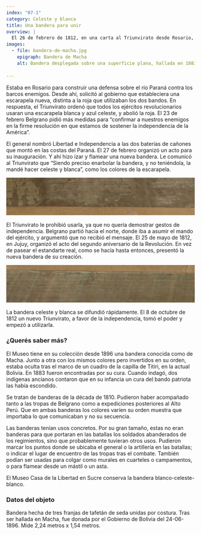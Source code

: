 ```yaml
---
index: "07-1"
category: Celeste y blanca
title: Una bandera para unir
overview: |
  El 26 de febrero de 1812, en una carta al Triunvirato desde Rosario, Belgrano comentó que “las Banderas de nuestros enemigos son las que hasta ahora hemos usado”, a lo que mostró su oposición. “Abajo, Señor Excelentísimo, esas señales exteriores que para nada nos han servido, y con que parece que aún no hemos roto las cadenas de la esclavitud”.
images:
  - file: bandera-de-macha.jpg
    epigraph: Bandera de Macha
    alt: Bandera desplegada sobre una superficie plana, hallada en 1883 en la ciudad de Macha, Bolivia. Tiene tres franjas similares a la actual bandera argentina, los colores se perciben tenues debido a la antigüedad de sus telas.

---
```



Estaba en Rosario para construir una defensa sobre el río Paraná contra los barcos enemigos. Desde ahí, solicitó al gobierno que estableciera una escarapela nueva, distinta a la roja que utilizaban los dos bandos. En respuesta, el Triunvirato ordenó que todos los ejércitos revolucionarios usaran una escarapela blanca y azul celeste, y abolió la roja. El 23 de febrero Belgrano pidió más medidas para “confirmar a nuestros enemigos en la firme resolución en que estamos de sostener la independencia de la América”.

El general nombró Libertad e Independencia a las dos baterías de cañones que montó en las costas del Paraná. El 27 de febrero organizó un acto para su inauguración. Y ahí hizo izar y flamear una nueva bandera. Le comunicó al Triunvirato que “Siendo preciso enarbolar la bandera, y no teniéndola, la mandé hacer celeste y blanca”, como los colores de la escarapela.

![](./eje07-1-a.jpg)

El Triunvirato le prohibió usarla, ya que no quería demostrar gestos de independencia. Belgrano partió hacia el norte, donde iba a asumir el mando del ejército, y argumentó que no recibió el mensaje. El 25 de mayo de 1812, en Jujuy, organizó el acto del segundo aniversario de la Revolución. En vez de pasear el estandarte real, como se hacía hasta entonces, presentó la nueva bandera de su creación.

![](./eje07-1-b.jpg)

La bandera celeste y blanca se difundió rápidamente. El 8 de octubre de 1812 un nuevo Triunvirato, a favor de la independencia, tomó el poder y empezó a utilizarla.

### ¿Querés saber más?

El Museo tiene en su colección desde 1896 una bandera conocida como de Macha. Junto a otra con los mismos colores pero invertidos en su orden, estaba oculta tras el marco de un cuadro de la capilla de Titiri, en la actual Bolivia. En 1883 fueron encontradas por su cura. Cuando indagó, dos indígenas ancianos contaron que en su infancia un cura del bando patriota las había escondido.

Se tratan de banderas de la década de 1810. Pudieron haber acompañado tanto a las tropas de Belgrano como a expediciones posteriores al Alto Perú. Que en ambas banderas los colores varíen su orden muestra que importaba lo que comunicaban y no su secuencia.

Las banderas tenían usos concretos. Por su gran tamaño, estas no eran banderas para que portaran en las batallas los soldados abanderados de los regimientos, sino que probablemente tuvieran otros usos. Pudieron marcar los puntos donde se ubicaba el general o la artillería en las batallas; o indicar el lugar de encuentro de las tropas tras el combate. También podían ser usadas para colgar como murales en cuarteles o campamentos, o para flamear desde un mástil o un asta.

El Museo Casa de la Libertad en Sucre conserva la bandera blanco-celeste-blanco.


### Datos del objeto
Bandera hecha de tres franjas de tafetán de seda unidas por costura. Tras ser hallada en Macha, fue donada por el Gobierno de Bolivia del 24-06-1896. Mide 2,24 metros x 1,54 metros.

